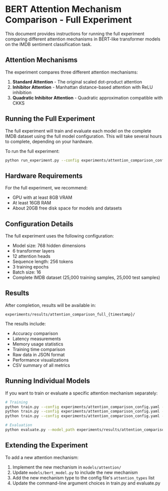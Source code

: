 # BERT Attention Mechanism Comparison - Full Experiment

This document provides instructions for running the full experiment comparing different attention mechanisms in BERT-like transformer models on the IMDB sentiment classification task.

## Attention Mechanisms

The experiment compares three different attention mechanisms:

1. **Standard Attention** - The original scaled dot-product attention
2. **Inhibitor Attention** - Manhattan distance-based attention with ReLU inhibition
3. **Quadratic Inhibitor Attention** - Quadratic approximation compatible with CKKS

## Running the Full Experiment

The full experiment will train and evaluate each model on the complete IMDB dataset using the full model configuration. This will take several hours to complete, depending on your hardware.

To run the full experiment:

```bash
python run_experiment.py --config experiments/attention_comparison_config.yaml
```

## Hardware Requirements

For the full experiment, we recommend:
- GPU with at least 8GB VRAM
- At least 16GB RAM
- About 20GB free disk space for models and datasets

## Configuration Details

The full experiment uses the following configuration:
- Model size: 768 hidden dimensions
- 6 transformer layers
- 12 attention heads
- Sequence length: 256 tokens
- 3 training epochs
- Batch size: 16
- Complete IMDB dataset (25,000 training samples, 25,000 test samples)

## Results

After completion, results will be available in:
```
experiments/results/attention_comparison_full_{timestamp}/
```

The results include:
- Accuracy comparison
- Latency measurements
- Memory usage statistics 
- Training time comparison
- Raw data in JSON format
- Performance visualizations
- CSV summary of all metrics

## Running Individual Models

If you want to train or evaluate a specific attention mechanism separately:

```bash
# Training
python train.py --config experiments/attention_comparison_config.yaml --attention_type standard
python train.py --config experiments/attention_comparison_config.yaml --attention_type inhibitor  
python train.py --config experiments/attention_comparison_config.yaml --attention_type quadratic_inhibitor

# Evaluation
python evaluate.py --model_path experiments/results/attention_comparison_full/standard_attention/final_model --config experiments/attention_comparison_config.yaml --attention_type standard
```

## Extending the Experiment

To add a new attention mechanism:
1. Implement the new mechanism in `models/attention/`
2. Update `models/bert_model.py` to include the new mechanism
3. Add the new mechanism type to the config file's `attention_types` list
4. Update the command-line argument choices in train.py and evaluate.py 